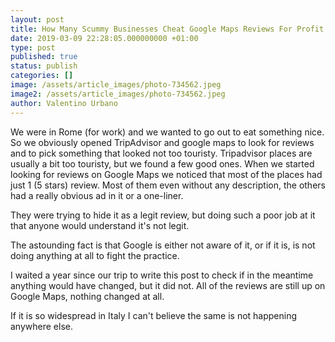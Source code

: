 ```yaml
---
layout: post
title: How Many Scummy Businesses Cheat Google Maps Reviews For Profit
date: 2019-03-09 22:28:05.000000000 +01:00
type: post
published: true
status: publish
categories: []
image: /assets/article_images/photo-734562.jpeg
image2: /assets/article_images/photo-734562.jpeg
author: Valentino Urbano
---
```


We were in Rome (for work) and we wanted to go out to eat something nice. So we obviously opened TripAdvisor and google maps to look for reviews and to pick something that looked not too touristy. Tripadvisor places are usually a bit too touristy, but we found a few good ones. When we started looking for reviews on Google Maps we noticed that most of the places had just 1 (5 stars) review. Most of them even without any description, the others had a really obvious ad in it or a one-liner.

They were trying to hide it as a legit review, but doing such a poor job at it that anyone would understand it's not legit.

The astounding fact is that Google is either not aware of it, or if it is, is not doing anything at all to fight the practice.

I waited a year since our trip to write this post to check if in the meantime anything would have changed, but it did not. All of the reviews are still up on Google Maps, nothing changed at all.

If it is so widespread in Italy I can't believe the same is not happening anywhere else.
